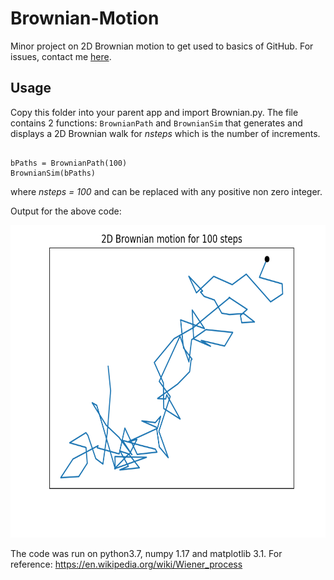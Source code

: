 # Brownian-Motion

Minor project on 2D Brownian motion to get used to basics of GitHub. For issues, contact me [here](mailto:divusree@gmail.com).

## Usage

Copy this folder into your parent app and import Brownian.py. The file contains 2 functions: `BrownianPath` and `BrownianSim` that generates and displays a 2D Brownian walk for *nsteps* which is the number of increments. 

```from Brownian import *

bPaths = BrownianPath(100)
BrownianSim(bPaths)
```

where *nsteps = 100* and can be replaced with any positive non zero integer. 

Output for the above code:

<img src="Brownian2D.png"
     alt="Brownian2D"
     height='500'/>

The code was run on python3.7, numpy 1.17 and matplotlib 3.1.
For reference: https://en.wikipedia.org/wiki/Wiener_process

